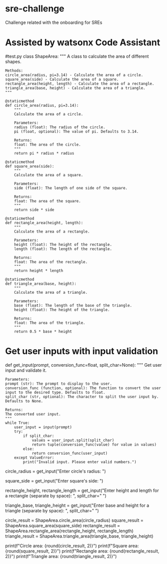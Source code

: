 # sre-challenge
Challenge related with the onboarding for SREs

# Assisted by watsonx Code Assistant 
#test.py
class ShapeArea:
    """
    A class to calculate the area of different shapes.

    Methods:
    circle_area(radius, pi=3.14) - Calculate the area of a circle.
    square_area(side) - Calculate the area of a square.
    rectangle_area(height, length) - Calculate the area of a rectangle.
    triangle_area(base, height) - Calculate the area of a triangle.
    """

    @staticmethod
    def circle_area(radius, pi=3.14):
        """
        Calculate the area of a circle.

        Parameters:
        radius (float): The radius of the circle.
        pi (float, optional): The value of pi. Defaults to 3.14.

        Returns:
        float: The area of the circle.
        """
        return pi * radius * radius

    @staticmethod
    def square_area(side):
        """
        Calculate the area of a square.

        Parameters:
        side (float): The length of one side of the square.

        Returns:
        float: The area of the square.
        """
        return side * side

    @staticmethod
    def rectangle_area(height, length):
        """
        Calculate the area of a rectangle.

        Parameters:
        height (float): The height of the rectangle.
        length (float): The length of the rectangle.

        Returns:
        float: The area of the rectangle.
        """
        return height * length

    @staticmethod
    def triangle_area(base, height):
        """
        Calculate the area of a triangle.

        Parameters:
        base (float): The length of the base of the triangle.
        height (float): The height of the triangle.

        Returns:
        float: The area of the triangle.
        """
        return 0.5 * base * height

# Get user inputs with input validation
def get_input(prompt, conversion_func=float, split_char=None):
    """
    Get user input and validate it.

    Parameters:
    prompt (str): The prompt to display to the user.
    conversion_func (function, optional): The function to convert the user input to the desired type. Defaults to float.
    split_char (str, optional): The character to split the user input by. Defaults to None.

    Returns:
    The converted user input.
    """
    while True:
        user_input = input(prompt)
        try:
            if split_char:
                values = user_input.split(split_char)
                return tuple(conversion_func(value) for value in values)
            else:
                return conversion_func(user_input)
        except ValueError:
            print("Invalid input. Please enter valid numbers.")

circle_radius = get_input("Enter circle's radius: ")

square_side = get_input("Enter square's side: ")

rectangle_height, rectangle_length = get_input("Enter height and length for a rectangle (separate by space): ", split_char=" ")

triangle_base, triangle_height = get_input("Enter base and height for a triangle (separate by space): ", split_char=" ")

circle_result = ShapeArea.circle_area(circle_radius)
square_result = ShapeArea.square_area(square_side)
rectangle_result = ShapeArea.rectangle_area(rectangle_height, rectangle_length)
triangle_result = ShapeArea.triangle_area(triangle_base, triangle_height)

print(f"Circle area: {round(circle_result, 2)}")
print(f"Square area: {round(square_result, 2)}")
print(f"Rectangle area: {round(rectangle_result, 2)}")
print(f"Triangle area: {round(triangle_result, 2)}")
